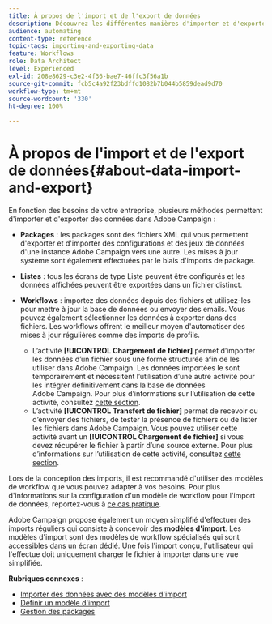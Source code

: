 ```yaml
---
title: À propos de l'import et de l'export de données
description: Découvrez les différentes manières d'importer et d'exporter des données avec Adobe Campaign.
audience: automating
content-type: reference
topic-tags: importing-and-exporting-data
feature: Workflows
role: Data Architect
level: Experienced
exl-id: 208e8629-c3e2-4f36-bae7-46ffc3f56a1b
source-git-commit: fcb5c4a92f23bdffd1082b7b044b5859dead9d70
workflow-type: tm+mt
source-wordcount: '330'
ht-degree: 100%

---
```


# À propos de l&#39;import et de l&#39;export de données{#about-data-import-and-export}

En fonction des besoins de votre entreprise, plusieurs méthodes permettent d&#39;importer et d&#39;exporter des données dans Adobe Campaign :

* **Packages** : les packages sont des fichiers XML qui vous permettent d&#39;exporter et d&#39;importer des configurations et des jeux de données d&#39;une instance Adobe Campaign vers une autre. Les mises à jour système sont également effectuées par le biais d&#39;imports de package.
* **Listes** : tous les écrans de type Liste peuvent être configurés et les données affichées peuvent être exportées dans un fichier distinct.
* **Workflows** : importez des données depuis des fichiers et utilisez-les pour mettre à jour la base de données ou envoyer des emails. Vous pouvez également sélectionner les données à exporter dans des fichiers. Les workflows offrent le meilleur moyen d&#39;automatiser des mises à jour régulières comme des imports de profils.

   * L’activité **[!UICONTROL Chargement de fichier]** permet d’importer les données d’un fichier sous une forme structurée afin de les utiliser dans Adobe Campaign. Les données importées le sont temporairement et nécessitent l’utilisation d’une autre activité pour les intégrer définitivement dans la base de données Adobe Campaign. Pour plus d’informations sur l’utilisation de cette activité, consultez [cette section](../../automating/using/load-file.md).
   * L’activité **[!UICONTROL Transfert de fichier]** permet de recevoir ou d’envoyer des fichiers, de tester la présence de fichiers ou de lister les fichiers dans Adobe Campaign. Vous pouvez utiliser cette activité avant un **[!UICONTROL Chargement de fichier]** si vous devez récupérer le fichier à partir d’une source externe. Pour plus d’informations sur l’utilisation de cette activité, consultez [cette section](../../automating/using/transfer-file.md).

Lors de la conception des imports, il est recommandé d&#39;utiliser des modèles de workflow que vous pouvez adapter à vos besoins. Pour plus d&#39;informations sur la configuration d&#39;un modèle de workflow pour l&#39;import de données, reportez-vous à [ce cas pratique](../../automating/using/creating-import-workflow-templates.md).

Adobe Campaign propose également un moyen simplifié d&#39;effectuer des imports réguliers qui consiste à concevoir des **modèles d&#39;import**. Les modèles d&#39;import sont des modèles de workflow spécialisés qui sont accessibles dans un écran dédié. Une fois l&#39;import conçu, l&#39;utilisateur qui l&#39;effectue doit uniquement charger le fichier à importer dans une vue simplifiée.

**Rubriques connexes** :

* [Importer des données avec des modèles d&#39;import](../../automating/using/importing-data-with-import-templates.md)
* [Définir un modèle d&#39;import](../../automating/using/importing-data-with-import-templates.md#setting-up-import-templates)
* [Gestion des packages](../../automating/using/managing-packages.md)
